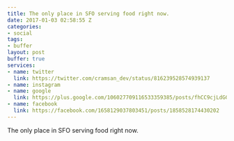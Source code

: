 ```yaml
---
title: The only place in SFO serving food right now.
date: 2017-01-03 02:58:55 Z
categories:
- social
tags:
- buffer
layout: post
buffer: true
services:
- name: twitter
  link: https://twitter.com/cramsan_dev/status/816239528574939137
- name: instagram
- name: google
  link: https://plus.google.com/106027709116533359385/posts/fhCC9cjLdGG
- name: facebook
  link: https://facebook.com/1658129037803451/posts/1858528174430202
---
```


The only place in SFO serving food right now.
